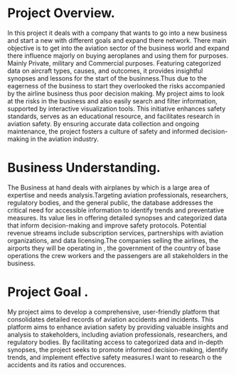 # Project Overview.

In this project it deals with a company that wants to go into a new business and start a new with different goals and expand there network. There main objective is to get into the aviation sector of the business world and expand there influence majorly on buying aeroplanes and using them for purposes. Mainly Private, military and Commercial purposes. Featuring categorized data on aircraft types, causes, and outcomes, it provides insightful synopses and lessons for the start of the businness.Thus due to the eagerness of the business to start they overlooked the risks accompanied by the airline business thus poor decision making. My project aims to look at the risks in the business and also easily search and filter information, supported by interactive visualization tools. This initiative enhances safety standards, serves as an educational resource, and facilitates research in aviation safety. By ensuring accurate data collection and ongoing maintenance, the project fosters a culture of safety and informed decision-making in the aviation industry.


# Business Understanding.

The Business at hand deals with airplanes by which is a large area of expertise and needs analysis.Targeting aviation professionals, researchers, regulatory bodies, and the general public, the database addresses the critical need for accessible information to identify trends and preventative measures. Its value lies in offering detailed synopses and categorized data that inform decision-making and improve safety protocols. Potential revenue streams include subscription services, partnerships with aviation organizations, and data licensing.The companies selling the airlines, the airports they will be operating in , the government of the country of base operations the crew workers and the passengers are all stakeholders in the business.

# Project Goal .

My project aims to develop a comprehensive, user-friendly platform that consolidates detailed records of aviation accidents and incidents. This platform aims to enhance aviation safety by providing valuable insights and analysis to stakeholders, including aviation professionals, researchers, and regulatory bodies. By facilitating access to categorized data and in-depth synopses, the project seeks to promote informed decision-making, identify trends, and implement effective safety measures.I want to research o the accidents and its ratios and occurences.